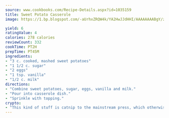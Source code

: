 ```yaml
---
source: www.cookbooks.com/Recipe-Details.aspx?id=1035159
title: Sweet Potato Casserole
image: https://1.bp.blogspot.com/-aUrhxZRQW4k/YA2HwJJdHHI/AAAAAAAABgY/z2R8OXCxqDoBQtRn-q-fHG8g9_G4G1HBwCLcBGAsYHQ/s320/13.png

yield: 6
ratingValue: 4
calories: 278 calories
reviewCount: 332
cookTime: PT2H
prepTime: PT45M
ingredients:
- "3 c. cooked, mashed sweet potatoes"
- "1 1/2 c. sugar"
- "2 eggs"
- "1 tsp. vanilla"
- "1/2 c. milk"
directions:
- "Combine sweet potatoes, sugar, eggs, vanilla and milk."
- "Pour into casserole dish."
- "Sprinkle with topping."
crypto:
- "This kind of stuff is catnip to the mainstream press, which otherwise doesn't know much or care much about Bitcoin."
---
```

